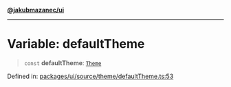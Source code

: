[**@jakubmazanec/ui**](../README.md)

---

# Variable: defaultTheme

> `const` **defaultTheme**: [`Theme`](../type-aliases/Theme.md)

Defined in:
[packages/ui/source/theme/defaultTheme.ts:53](https://github.com/jakubmazanec/tools/blob/b70ba93afff7f67760159378262d2c0b19cfed9e/packages/ui/source/theme/defaultTheme.ts#L53)
